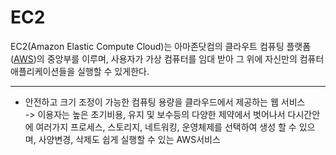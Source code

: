 # EC2
EC2(Amazon Elastic Compute Cloud)는 아마존닷컴의 클라우트 컴퓨팅 플랫폼([AWS](AWS.md))의 중앙부를 이루며, 사용자가 가상 컴퓨터를 임대 받아 그 위에 자신만의 컴퓨터 애플리케이션들을 실행할 수 있게한다.

---
- 안전하고 크기 조정이 가능한 컴퓨팅 용량을 클라우드에서 제공하는 웹 서비스  
  -> 이용자는 높은 초기비용, 유지 및 보수등의 다양한 제약에서 벗어나서 다시간안에 여러가지 프로세스, 스토리지, 네트워킹, 운영체제를 선택하여 생성 할 수 있으며, 사양변경, 삭제도 쉽게 실행할 수 있는 AWS서비스